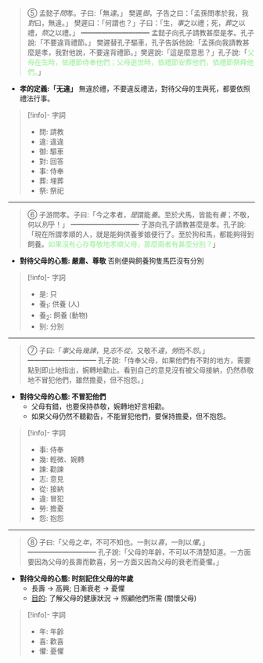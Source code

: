 > ⑤   孟懿子*問*孝。子曰:「無*違*。」
> 樊遲*御*，子告之曰：「孟孫問孝於我，我*對*曰，無違。」 樊遲曰：「何謂也？」子曰：「生，*事*之以禮；死，*葬*之以禮，*祭*之以禮。」
> ━━━━━━━━━━
> 孟懿子向孔子請教甚麼是孝。孔子說:「不要違背禮節。」
> 樊遲替孔子驅車，孔子告訴他說:「孟孫向我請教甚麼是孝，我對他說，不要違背禮節。」樊遲說:「這是麼意思？」孔子說:「<span style="color: lightgreen">父母在生時，依禮節侍奉他們；父母逝世時，依禮節安葬他們，依禮節祭拜他們。</span>」

- **孝的定義:「无違」**
  無違於禮，不要違反禮法，對待父母的生與死，都要依照禮法行事。

> [!info]- 字詞
> - 問: 請教
> - 違: 違違
> - 御: 驅車
> - 對: 回答
> - 事: 侍奉
> - 葬: 埋葬
> - 祭: 祭祀

---

> ⑥   子游問孝。子曰:「今之孝者，*是*謂能*養*。至於犬馬，皆能有*養*；不敬，何以*別*乎！」
> ━━━━━━━━━━
> 子游向孔子請教甚麼是孝。孔子說:「現在所謂孝順的人，就是能夠供養爹娘便行了。至於狗和馬，都能夠得到飼養。<span style="color:lightgreen">如果沒有心存尊敬地孝順父母，那麼兩者有甚麼分別？</span>」

- **對待父母的心態: 嚴肅、尊敬**
  否則便與飼養狗隻馬匹沒有分別

> [!info]- 字詞
> - 是: 只
> - 養<sub>1</sub>: 供養 (人)
> - 養<sub>2</sub>: 飼養 (動物)
> - 别: 分別

---

> ⑦   子曰:「*事*父母*幾諫*，見*志*不*從*，又敬不*違*，*勞*而不*怨*。」
> ━━━━━━━━━━
> 孔子說:「侍奉父母，如果他們有不對的地方，需要點到即止地指出，婉轉地勸止。看到自己的意見沒有被父母接納，仍然恭敬地不冒犯他們，雖然擔憂，但不抱怨。」

- **對待父母的心態: 不冒犯他們**
	- 父母有錯，也要保持恭敬，婉轉地好言相勸。
	- 如果父母仍然不聽勸告，不能冒犯他們，要保持擔憂，但不抱怨。

> [!info]- 字詞
> - 事: 侍奉
> - 幾: 輕微、婉轉
> - 諫: 勸諫
> - 志: 意見
> - 從: 接納
> - 違: 冒犯
> - 勞: 擔憂
> - 怨: 抱怨

---

> ⑧   子曰:「父母之*年*，不可不知也。一則以*喜*，一則以*懼*。」
> ━━━━━━━━━━
> 孔子說:「父母的年齡，不可以不清楚知道。一方面要因為父母的長壽而歡喜，另一方面又因為父母的衰老而憂懼。」

- **對待父母的心態: 时刻記住父母的年歲**
	- 長壽 → 高興; 日漸衰老 → 憂懼
	- <u>目的</u>: 了解父母的健康狀況 → 照顧他們所需 (關懷父母)

> [!info]- 字詞
> - 年: 年齡
> - 喜: 歡喜
> - 懼: 憂懼
